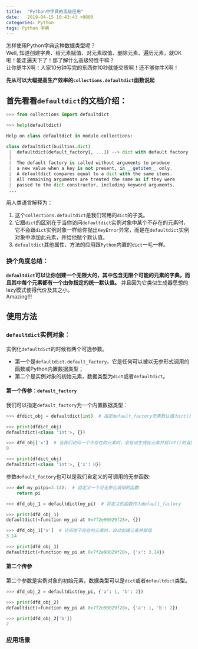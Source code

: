 ```yaml
---
title:  "Python中字典的高级应用"
date:   2019-04-15 10:43:43 +0800
categories: Python
tags: Python 字典
---
```

怎样使用Python字典这种数据类型呢？  
Well, 知道创建字典、给元素赋值、对元素取值、删除元素、遍历元素，就OK啦！能走遍天下了！那了解什么高级特性干嘛？  
让你更牛X啊！人家10分钟写完的东西你10秒就能交货啊！还不够你牛X啊！

**先从可以大幅提高生产效率的`collections.defaultdict`函数说起**

## 首先看看`defaultdict`的文档介绍：

```python
>>> from collections import defaultdict

>>> help(defaultdict)

Help on class defaultdict in module collections:

class defaultdict(builtins.dict)
 |  defaultdict(default_factory[, ...]) --> dict with default factory
 |  
 |  The default factory is called without arguments to produce
 |  a new value when a key is not present, in __getitem__ only.
 |  A defaultdict compares equal to a dict with the same items.
 |  All remaining arguments are treated the same as if they were
 |  passed to the dict constructor, including keyword arguments.
 ...
```

用人类语言解释为：  
1. 这个`collections.defaultdict`是我们常用的`dict`的子类。
2. 它跟`dict`的区别在于当你访问`defaultdict`实例对象中某个不存在的元素时，它不会跟`dict`实例对象一样给你抛出`KeyError`异常，而是在`defaultdict`实例对象中添加此元素，并给他赋个默认值。
3. `defaultdict`其他属性、方法的应用跟`Python`内置的`dict`一毛一样。

### 换个角度总结：

**`defaultdict`可以让你创建一个无限大的，其中包含无限个可能的元素的字典，而且其中每个元素都有一个由你指定的统一默认值。** 并且因为它类似生成器思想的lazy模式使得代价及其之小。  
Amazing!!!

## 使用方法

### `defaultdict`实例对象：

实例化`defaultdict`的时候有两个可选参数。  
- 第一个是`defaultdict.default_factory`，它是任何可以被以无参形式调用的函数或Python内置数据类型；  
- 第二个是实例对象的初始元素，数据类型为`dict`或者`defaultdict`。

#### 第一个传参：`default_factory`

我们可以指定`default_factory`为一个内置数据类型：
```python
>>> dfdict_obj = defaultdict(int)  # 指定default_factory元素默认值为int()的返回值

>>> print(dfdict_obj)
defaultdict(<class 'int'>, {})

>>> dfd_obj['x']  # 当我们访问一个不存在的元素时，会自动生成此元素并将int()的返回值赋给它
0

>>> print(dfdict_obj)
defaultdict(<class 'int'>, {'x': 0})
```

参数`default_factory`也可以是我们自定义的可调用的无参函数:
```python
>>> def my_pi(pi=3.14):  # 自定义一个可无参化调用的函数
    return pi

>>> dfd_obj_1 = defaultdict(my_pi)  # 将定义的函数作为default_factory

>>> print(dfd_obj_1)
defaultdict(<function my_pi at 0x7f2e90029f28>, {})

>>> dfd_obj_1['x']  # 访问尚不存在的元素时，自动创建元素并赋值
3.14

>>> print(dfd_obj_1)
defaultdict(<function my_pi at 0x7f2e90029f28>, {'x': 3.14})
```

#### 第二个传参

第二个参数是实例对象的初始元素，数据类型可以是`dict`或者`defaultdict`类型。
```python
>>> dfd_obj_2 = defaultdict(my_pi, {'a': 1, 'b': 2})

>>> print(dfd_obj_2)
defaultdict(<function my_pi at 0x7f2e90029f28>, {'a': 1, 'b': 2})

>>> print(dfd_obj_2['b'])
2
```

### 应用场景
